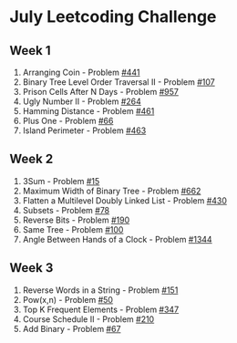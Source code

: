 # July Leetcoding Challenge

## Week 1
  1. Arranging Coin - Problem [#441](https://leetcode.com/problems/arranging-coins/)
  2. Binary Tree Level Order Traversal II - Problem [#107](https://leetcode.com/problems/binary-tree-level-order-traversal-ii/)
  3. Prison Cells After N Days - Problem [#957](https://leetcode.com/problems/prison-cells-after-n-days/)
  4. Ugly Number II - Problem [#264](https://leetcode.com/problems/ugly-number-ii/)
  5. Hamming Distance - Problem [#461](https://leetcode.com/problems/hamming-distance/)
  6. Plus One - Problem [#66](https://leetcode.com/problems/plus-one/)
  7. Island Perimeter - Problem [#463](https://leetcode.com/problems/island-perimeter/)

## Week 2
  1. 3Sum - Problem [#15](https://leetcode.com/problems/3sum/)
  2. Maximum Width of Binary Tree - Problem [#662](https://leetcode.com/problems/maximum-width-of-binary-tree/)
  3. Flatten a Multilevel Doubly Linked List - Problem [#430](https://leetcode.com/problems/flatten-a-multilevel-doubly-linked-list/)
  4. Subsets - Problem [#78](https://leetcode.com/problems/subsets/)
  5. Reverse Bits - Problem [#190](https://leetcode.com/problems/reverse-bits/)
  6. Same Tree - Problem [#100](https://leetcode.com/problems/same-tree/)
  7. Angle Between Hands of a Clock - Problem [#1344](https://leetcode.com/problems/angle-between-hands-of-a-clock/)

## Week 3
  1. Reverse Words in a String - Problem [#151](https://leetcode.com/problems/reverse-words-in-a-string/)
  2. Pow(x,n) - Problem [#50](https://leetcode.com/problems/powx-n/)
  3. Top K Frequent Elements - Problem [#347](https://leetcode.com/problems/top-k-frequent-elements/)
  4. Course Schedule II - Problem [#210](https://leetcode.com/problems/course-schedule-ii/)
  5. Add Binary - Problem [#67](https://leetcode.com/problems/add-binary/)
